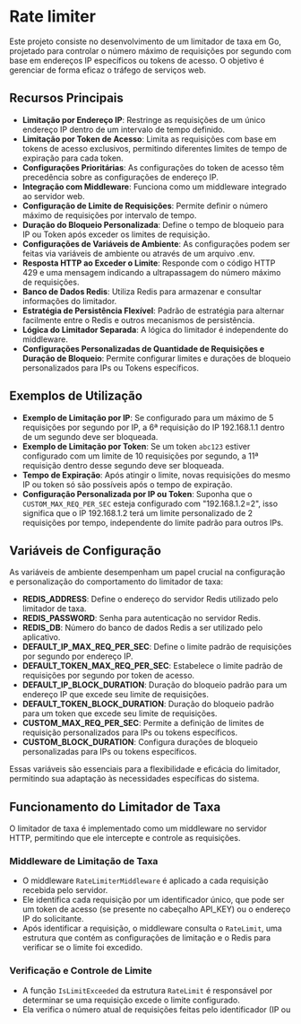 # Rate limiter

Este projeto consiste no desenvolvimento de um limitador de taxa em Go, projetado para controlar o número máximo de requisições por segundo com base em endereços IP específicos ou tokens de acesso. O objetivo é gerenciar de forma eficaz o tráfego de serviços web.

## Recursos Principais

- **Limitação por Endereço IP**: Restringe as requisições de um único endereço IP dentro de um intervalo de tempo definido.
- **Limitação por Token de Acesso**: Limita as requisições com base em tokens de acesso exclusivos, permitindo diferentes limites de tempo de expiração para cada token.
- **Configurações Prioritárias**: As configurações do token de acesso têm precedência sobre as configurações de endereço IP.
- **Integração com Middleware**: Funciona como um middleware integrado ao servidor web.
- **Configuração de Limite de Requisições**: Permite definir o número máximo de requisições por intervalo de tempo.
- **Duração do Bloqueio Personalizada**: Define o tempo de bloqueio para IP ou Token após exceder os limites de requisição.
- **Configurações de Variáveis de Ambiente**: As configurações podem ser feitas via variáveis de ambiente ou através de um arquivo .env.
- **Resposta HTTP ao Exceder o Limite**: Responde com o código HTTP 429 e uma mensagem indicando a ultrapassagem do número máximo de requisições.
- **Banco de Dados Redis**: Utiliza Redis para armazenar e consultar informações do limitador.
- **Estratégia de Persistência Flexível**: Padrão de estratégia para alternar facilmente entre o Redis e outros mecanismos de persistência.
- **Lógica do Limitador Separada**: A lógica do limitador é independente do middleware.
- **Configurações Personalizadas de Quantidade de Requisições e Duração de Bloqueio**: Permite configurar limites e durações de bloqueio personalizados para IPs ou Tokens específicos.

## Exemplos de Utilização

- **Exemplo de Limitação por IP**: Se configurado para um máximo de 5 requisições por segundo por IP, a 6ª requisição do IP 192.168.1.1 dentro de um segundo deve ser bloqueada.
- **Exemplo de Limitação por Token**: Se um token `abc123` estiver configurado com um limite de 10 requisições por segundo, a 11ª requisição dentro desse segundo deve ser bloqueada.
- **Tempo de Expiração**: Após atingir o limite, novas requisições do mesmo IP ou token só são possíveis após o tempo de expiração.
- **Configuração Personalizada por IP ou Token**: Suponha que o `CUSTOM_MAX_REQ_PER_SEC` esteja configurado com "192.168.1.2=2", isso significa que o IP 192.168.1.2 terá um limite personalizado de 2 requisições por tempo, independente do limite padrão para outros IPs.

## Variáveis de Configuração

As variáveis de ambiente desempenham um papel crucial na configuração e personalização do comportamento do limitador de taxa:

- **REDIS_ADDRESS**: Define o endereço do servidor Redis utilizado pelo limitador de taxa.
- **REDIS_PASSWORD**: Senha para autenticação no servidor Redis.
- **REDIS_DB**: Número do banco de dados Redis a ser utilizado pelo aplicativo.
- **DEFAULT_IP_MAX_REQ_PER_SEC**: Define o limite padrão de requisições por segundo por endereço IP.
- **DEFAULT_TOKEN_MAX_REQ_PER_SEC**: Estabelece o limite padrão de requisições por segundo por token de acesso.
- **DEFAULT_IP_BLOCK_DURATION**: Duração do bloqueio padrão para um endereço IP que excede seu limite de requisições.
- **DEFAULT_TOKEN_BLOCK_DURATION**: Duração do bloqueio padrão para um token que excede seu limite de requisições.
- **CUSTOM_MAX_REQ_PER_SEC**: Permite a definição de limites de requisição personalizados para IPs ou tokens específicos.
- **CUSTOM_BLOCK_DURATION**: Configura durações de bloqueio personalizadas para IPs ou tokens específicos.

Essas variáveis são essenciais para a flexibilidade e eficácia do limitador, permitindo sua adaptação às necessidades específicas do sistema.

## Funcionamento do Limitador de Taxa

O limitador de taxa é implementado como um middleware no servidor HTTP, permitindo que ele intercepte e controle as requisições.

### Middleware de Limitação de Taxa

- O middleware `RateLimiterMiddleware` é aplicado a cada requisição recebida pelo servidor.
- Ele identifica cada requisição por um identificador único, que pode ser um token de acesso (se presente no cabeçalho API_KEY) ou o endereço IP do solicitante.
- Após identificar a requisição, o middleware consulta o `RateLimit`, uma estrutura que contém as configurações de limitação e o Redis para verificar se o limite foi excedido.

### Verificação e Controle de Limite

- A função `IsLimitExceeded` da estrutura `RateLimit` é responsável por determinar se uma requisição excede o limite configurado.
- Ela verifica o número atual de requisições feitas pelo identificador (IP ou
